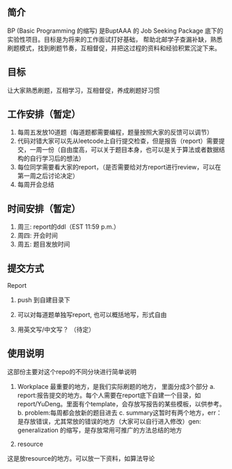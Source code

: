 ## 简介

BP (Basic Programming 的缩写) 是BuptAAA 的 Job Seeking Package 底下的实验性项目。目标是为将来的工作面试打好基础，
帮助北邮学子查漏补缺，熟悉刷题模式，找到刷题节奏，互相督促，并把这过程的资料和经验积累沉淀下来。


## 目标

让大家熟悉刷题，互相学习，互相督促，养成刷题好习惯

## 工作安排（暂定）

1.	每周五发放10道题（每道题都需要编程，题量按照大家的反馈可以调节）
2.	代码对错大家可以先从leetcode上自行提交检查，但是报告（report）需要提交，一周一份（自由度高，可以关于题目本身，也可以是关于算法或者数据结构的自行学习后的想法）
3.	每位同学需要看大家的report，（是否需要给对方report进行review，可以在第一周之后讨论决定）
4.	每周开会总结


## 时间安排（暂定）

1.	周三: report的ddl（EST 11:59 p.m.）
2.	周四: 开会时间
3.	周五: 题目发放时间

## 提交方式

Report

1.	push 到自建目录下

2.	可以对每道题单独写report, 也可以概括地写，形式自由

3.	用英文写/中文写？ （待定）


## 使用说明

这部份主要对这个repo的不同分块进行简单说明

1.	Workplace 最重要的地方，是我们实际刷题的地方， 里面分成3个部分
	a.	report:报告提交的地方。每个人需要在report底下自建一个目录，如report/YuDeng。里面有个template，会存放写报告的某些模板，以供参考。
	b.	problem:每周都会放新的题目进去
	c.	summary这暂时有两个地方，err：是存放错误，尤其常放的错误的地方（大家可以自行进入修改）gen: generalization 的缩写，是存放常用可推广的方法总结的地方
  
2.	resource

这是放resource的地方。可以放一下资料，如算法导论

